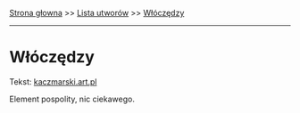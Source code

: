 [Strona głowna](../index.md) >> [Lista utworów](../list.md) >> [Włóczędzy](668.md)

---

# Włóczędzy

Tekst: [kaczmarski.art.pl](https://www.kaczmarski.art.pl/tworczosc/wiersze/wloczedzy/)

Element pospolity, nic ciekawego.